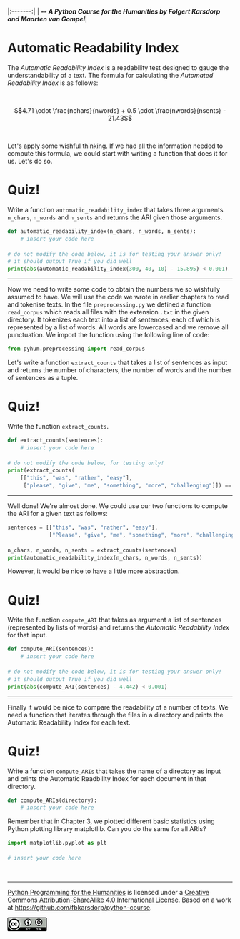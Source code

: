 
<BR>

|:-------:|
| <span style="font-size: 100%"><b>_-- A Python Course for the Humanities by Folgert Karsdorp and Maarten van Gompel_</b></span>|

# Automatic Readability Index

The *Automatic Readability Index* is a readability test designed to gauge the understandability of a text. The formula for calculating the *Automated Readability Index* is as follows:

<BR>

```math
4.71 \cdot \frac{nchars}{nwords} + 0.5 \cdot \frac{nwords}{nsents} - 21.43
```

<BR>

Let's apply some wishful thinking. If we had all the information needed to compute this formula, we could start with writing a function that does it for us. Let's do so.

# Quiz!

Write a function `automatic_readability_index` that takes three arguments `n_chars`, `n_words` and `n_sents` and returns the ARI given those arguments.


```python
def automatic_readability_index(n_chars, n_words, n_sents):
    # insert your code here

# do not modify the code below, it is for testing your answer only!
# it should output True if you did well
print(abs(automatic_readability_index(300, 40, 10) - 15.895) < 0.001)
```

---------

Now we need to write some code to obtain the numbers we so wishfully assumed to have. We will use the code we wrote in earlier chapters to read and tokenise texts. In the file `preprocessing.py` we defined a function `read_corpus` which reads all files with the extension `.txt` in the given directory. It tokenizes each text into a list of sentences, each of which is represented by a list of words. All words are lowercased and we remove all punctuation. We import the function using the following line of code:


```python
from pyhum.preprocessing import read_corpus
```

Let's write a function `extract_counts` that takes a list of sentences as input and returns the number of characters, the number of words and the number of sentences as a tuple.

# Quiz!

Write the function `extract_counts`.


```python
def extract_counts(sentences):
    # insert your code here

# do not modify the code below, for testing only!
print(extract_counts(
    [["this", "was", "rather", "easy"], 
     ["please", "give", "me", "something", "more", "challenging"]]) == (53, 10, 2))
```

---------

Well done! We're almost done. We could use our two functions to compute the ARI for a given text as follows:


```python
sentences = [["this", "was", "rather", "easy"], 
             ["Please", "give", "me", "something", "more", "challenging"]]

n_chars, n_words, n_sents = extract_counts(sentences)
print(automatic_readability_index(n_chars, n_words, n_sents))
```

However, it would be nice to have a little more abstraction.

# Quiz!

Write the function `compute_ARI` that takes as argument a list of sentences (represented by lists of words) and returns the *Automatic Readability Index* for that input.


```python
def compute_ARI(sentences):
    # insert your code here
    
# do not modify the code below, it is for testing your answer only!
# it should output True if you did well
print(abs(compute_ARI(sentences) - 4.442) < 0.001)
```

--------------

Finally it would be nice to compare the readability of a number of texts. We need a function that iterates through the files in a directory and prints the Automatic Readability Index for each text. 

# Quiz!

Write a function `compute_ARIs` that takes the name of a directory as input and prints the Automatic Readbility Index for each document in that directory.


```python
def compute_ARIs(directory):
    # insert your code here
```

Remember that in Chapter 3, we plotted different basic statistics using Python plotting library matplotlib. Can you do the same for all ARIs?


```python
import matplotlib.pyplot as plt

# insert your code here
```

<BR>

----

[Python Programming for the Humanities](http://fbkarsdorp.github.io/python-course) is licensed under a [Creative Commons Attribution-ShareAlike 4.0 International License](https://creativecommons.org/licenses/by-sa/4.0/). Based on a work at https://github.com/fbkarsdorp/python-course.

![Creative Commons](../graphics/CreativeCommons.png)


